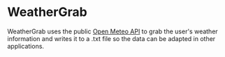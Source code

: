 # WeatherGrab
WeatherGrab uses the public [Open Meteo API](https://open-meteo.com) to grab the user's weather information and writes it to a .txt file so the data can be adapted in other applications.
